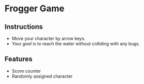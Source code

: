 # Frogger Game

## Instructions
* Move your character by arrow keys.
* Your _goal_ is to reach the water without colliding with any bugs.

## Features
* Score counter
* Randomly assigned character
